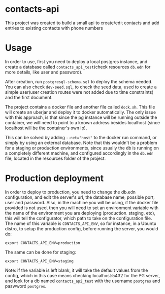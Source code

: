 # contacts-api

This project was created to build a small api to create/edit contacts and add entries to existing contacts with phone numbers

# Usage

In order to use, first you need to deploy a local postgres instance, and create a database called `contacts_api_test`(check resources `db.edn` for more details, 
like user and password).

After creation, run `postgresql-schema.sql` to deploy the schema needed. You can also check `dev-seed.sql`, to check the seed data,
used to create a simple user(user creation routes were not added due to time constraints) and the first document.

The project contains a docker file and another file called `dock.sh`. This file will create an uberjar and deploy it to docker automatically. The only issue with this approach,
is that since the pg instance will be running outside the container, we will need to point to a known address besides localhost (since localhost will be the container's own ip).

This can be solved by adding `--net="host"` to the docker run command, or simply by using an external database. Note that this wouldn't be a problem for a staging or production environments,
since usually the db is running on a completely different machine, and configured accordingly in the `db.edn` file, located in the resources folder of the project.

# Production deployment

In order to deploy to production, you need to change the db.edn configuration, and edit the server's url, the database name, possible port, user and password. Also, in the machine you will be using, 
if the docker file provided is not used, then you will need to set an environment variable with the name of the environment you are deploying (production. staging, etc), this will tell the configurator,
which path to take on the configuration file. The name of this variable is `CONTACTS_API_ENV`, so for instance, in a Ubuntu distro, to setup the production config, before running the server, you would do:

```
export CONTACTS_API_ENV=production
```

The same can be done for staging:

```
export CONTACTS_API_ENV=staging
```

Note: if the variable is left blank, it will take the default values from the config, which in this case means checking localhost:5432 for the PG server, and look for a db named `contacts_api_test`
with the username `postgres` and paswword `postgres`.